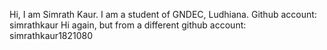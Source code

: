 Hi, I am Simrath Kaur. I am a student of GNDEC, Ludhiana. Github account: simrathkaur
Hi again, but from a different github account: simrathkaur1821080
